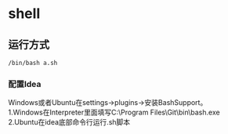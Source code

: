# shell

##  运行方式
```
/bin/bash a.sh
```

###  配置Idea
Windows或者Ubuntu在settings->plugins->安装BashSupport。   
1.Windows在Interpreter里面填写C:\Program Files\Git\bin\bash.exe   
2.Ubuntu在idea底部命令行运行.sh脚本   
